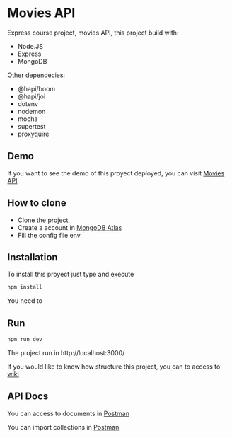 # Movies API

Express course project, movies API, this project build with:

- Node.JS 
- Express
- MongoDB

Other dependecies:

- @hapi/boom
- @hapi/joi
- dotenv
- nodemon
- mocha
- supertest
- proxyquire

## Demo
If you want to see the demo of this proyect deployed, you can visit [Movies API](https://movies-api-beta.now.sh/api/movies)

## How to clone
* Clone the project
* Create a account in [MongoDB Atlas](https://www.mongodb.com/cloud/atlas)
* Fill the config file env

## Installation
To install this proyect just type and execute

```bash
npm install
```

You need to 

## Run

```bash
npm run dev
```

The project run in http://localhost:3000/


If you would like to know how structure this project, you can to access to [wiki](https://github.com/maet12/Platzi-overflow/wiki/Project-structure)

## API Docs

You can access to documents in [Postman](https://documenter.getpostman.com/view/1441429/SzfCSjn4?version=latest)

You can import collections in [Postman](https://www.getpostman.com/collections/118bbb03c47aebf4aec9)


